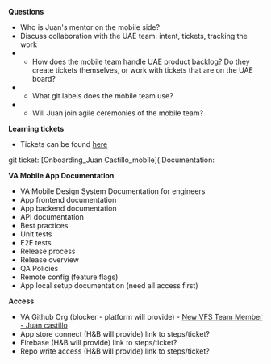 **Questions**
- Who is Juan's mentor on the mobile side?
- Discuss collaboration with the UAE team: intent, tickets, tracking the work
- - How does the mobile team handle UAE product backlog? Do they create tickets themselves, or work with tickets that are on the UAE board?
- -  What git labels does the mobile team use? 
- -  Will Juan join agile ceremonies of the mobile team?



**Learning tickets**
- Tickets can be found [here](https://github.com/department-of-veterans-affairs/va-mobile-app/labels/Good%20first%20issue)




git ticket: [Onboarding_Juan Castillo_mobile](
Documentation:

**VA Mobile App Documentation**
- VA Mobile Design System Documentation for engineers
- App frontend documentation
- App backend documentation
- API documentation
- Best practices
- Unit tests
- E2E tests
- Release process
- Release overview
- QA Policies
- Remote config (feature flags)
- App local setup documentation (need all access first)

**Access**
- VA Github Org (blocker - platform will provide)  - [New VFS Team Member - Juan castillo](https://github.com/department-of-veterans-affairs/va.gov-team/issues/90722)
- App store connect (H&B will provide) link to steps/ticket?
- Firebase (H&B will provide) link to steps/ticket?
- Repo write access (H&B will provide) link to steps/ticket?
